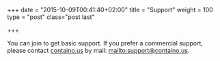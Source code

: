 +++
date = "2015-10-09T00:41:40+02:00"
title = "Support"
weight = 100
type = "post"
class="post last"

+++

You can join <script async defer src="https://traefik.herokuapp.com/slackin.js?large"></script> to get basic support.
If you prefer a commercial support, please contact [containo.us](https://containo.us) by mail: <mailto:support@containo.us>.
